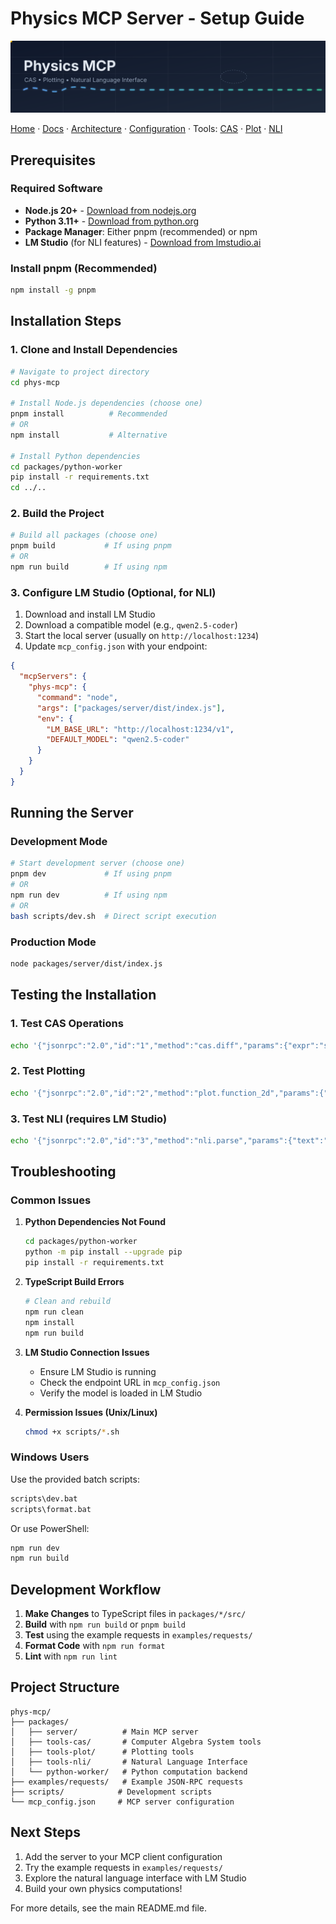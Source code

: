 # Physics MCP Server - Setup Guide

<p align="center">
  <img src="docs/assets/header.svg" width="960" alt="Physics MCP banner" />
</p>

[Home](README.md) · [Docs](docs/README.md) · [Architecture](docs/Architecture.md) · [Configuration](docs/Configuration.md) · Tools: [CAS](docs/Tools/CAS.md) · [Plot](docs/Tools/Plot.md) · [NLI](docs/Tools/NLI.md)

## Prerequisites

### Required Software
- **Node.js 20+** - [Download from nodejs.org](https://nodejs.org/)
- **Python 3.11+** - [Download from python.org](https://www.python.org/)
- **Package Manager**: Either pnpm (recommended) or npm
- **LM Studio** (for NLI features) - [Download from lmstudio.ai](https://lmstudio.ai/)

### Install pnpm (Recommended)
```bash
npm install -g pnpm
```

## Installation Steps

### 1. Clone and Install Dependencies

```bash
# Navigate to project directory
cd phys-mcp

# Install Node.js dependencies (choose one)
pnpm install          # Recommended
# OR
npm install           # Alternative

# Install Python dependencies
cd packages/python-worker
pip install -r requirements.txt
cd ../..
```

### 2. Build the Project

```bash
# Build all packages (choose one)
pnpm build           # If using pnpm
# OR  
npm run build        # If using npm
```

### 3. Configure LM Studio (Optional, for NLI)

1. Download and install LM Studio
2. Download a compatible model (e.g., `qwen2.5-coder`)
3. Start the local server (usually on `http://localhost:1234`)
4. Update `mcp_config.json` with your endpoint:

```json
{
  "mcpServers": {
    "phys-mcp": {
      "command": "node",
      "args": ["packages/server/dist/index.js"],
      "env": {
        "LM_BASE_URL": "http://localhost:1234/v1",
        "DEFAULT_MODEL": "qwen2.5-coder"
      }
    }
  }
}
```

## Running the Server

### Development Mode
```bash
# Start development server (choose one)
pnpm dev             # If using pnpm
# OR
npm run dev          # If using npm
# OR
bash scripts/dev.sh  # Direct script execution
```

### Production Mode
```bash
node packages/server/dist/index.js
```

## Testing the Installation

### 1. Test CAS Operations
```bash
echo '{"jsonrpc":"2.0","id":"1","method":"cas.diff","params":{"expr":"sin(x**2)","symbol":"x"}}' | node packages/server/dist/index.js
```

### 2. Test Plotting
```bash
echo '{"jsonrpc":"2.0","id":"2","method":"plot.function_2d","params":{"f":"sin(x)","x_min":0,"x_max":6.28}}' | node packages/server/dist/index.js
```

### 3. Test NLI (requires LM Studio)
```bash
echo '{"jsonrpc":"2.0","id":"3","method":"nli.parse","params":{"text":"differentiate sin(x) with respect to x"}}' | node packages/server/dist/index.js
```

## Troubleshooting

### Common Issues

1. **Python Dependencies Not Found**
   ```bash
   cd packages/python-worker
   python -m pip install --upgrade pip
   pip install -r requirements.txt
   ```

2. **TypeScript Build Errors**
   ```bash
   # Clean and rebuild
   npm run clean
   npm install
   npm run build
   ```

3. **LM Studio Connection Issues**
   - Ensure LM Studio is running
   - Check the endpoint URL in `mcp_config.json`
   - Verify the model is loaded in LM Studio

4. **Permission Issues (Unix/Linux)**
   ```bash
   chmod +x scripts/*.sh
   ```

### Windows Users

Use the provided batch scripts:
```cmd
scripts\dev.bat
scripts\format.bat
```

Or use PowerShell:
```powershell
npm run dev
npm run build
```

## Development Workflow

1. **Make Changes** to TypeScript files in `packages/*/src/`
2. **Build** with `npm run build` or `pnpm build`
3. **Test** using the example requests in `examples/requests/`
4. **Format Code** with `npm run format`
5. **Lint** with `npm run lint`

## Project Structure

```
phys-mcp/
├── packages/
│   ├── server/          # Main MCP server
│   ├── tools-cas/       # Computer Algebra System tools
│   ├── tools-plot/      # Plotting tools
│   ├── tools-nli/       # Natural Language Interface
│   └── python-worker/   # Python computation backend
├── examples/requests/   # Example JSON-RPC requests
├── scripts/            # Development scripts
└── mcp_config.json     # MCP server configuration
```

## Next Steps

1. Add the server to your MCP client configuration
2. Try the example requests in `examples/requests/`
3. Explore the natural language interface with LM Studio
4. Build your own physics computations!

For more details, see the main README.md file.

